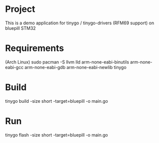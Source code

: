 # Project

This is a demo application for tinygo / tinygo-drivers (RFM69 support) on bluepill STM32

# Requirements 

(Arch Linux)
sudo pacman -S llvm lld arm-none-eabi-binutils arm-none-eabi-gcc arm-none-eabi-gdb arm-none-eabi-newlib tinygo

# Build 

tinygo build -size short -target=bluepill -o main.go

# Run 

tinygo flash -size short -target=bluepill -o main.go

